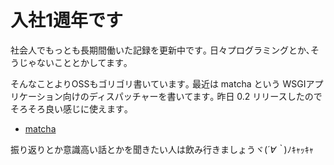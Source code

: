 入社1週年です
=============

社会人でもっとも長期間働いた記録を更新中です｡
日々プログラミングとか､そうじゃないこととかしてます｡

そんなことよりOSSもゴリゴリ書いています｡ 最近は matcha という
WSGIアプリケーション向けのディスパッチャーを書いてます｡ 昨日 0.2
リリースしたのでそろそろ良い感じに使えます｡

-   [matcha](https://pypi.python.org/pypi/matcha)

振り返りとか意識高い話とかを聞きたい人は飲み行きましょうヾ(*´∀｀*)ﾉｷｬｯｷｬ


